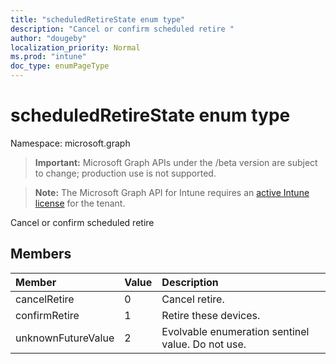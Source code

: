 ```yaml
---
title: "scheduledRetireState enum type"
description: "Cancel or confirm scheduled retire "
author: "dougeby"
localization_priority: Normal
ms.prod: "intune"
doc_type: enumPageType
---
```


# scheduledRetireState enum type

Namespace: microsoft.graph

> **Important:** Microsoft Graph APIs under the /beta version are subject to change; production use is not supported.

> **Note:** The Microsoft Graph API for Intune requires an [active Intune license](https://go.microsoft.com/fwlink/?linkid=839381) for the tenant.

Cancel or confirm scheduled retire 

## Members
|Member|Value|Description|
|:---|:---|:---|
|cancelRetire|0|Cancel retire.|
|confirmRetire|1|Retire these devices.|
|unknownFutureValue|2|Evolvable enumeration sentinel value. Do not use.|




